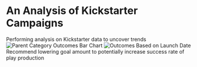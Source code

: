 # An Analysis of Kickstarter Campaigns
Performing analysis on Kickstarter data to uncover trends
![Parent Category Outcomes Bar Chart](https://user-images.githubusercontent.com/89353378/132962055-7b9d1f1d-1944-4881-bf4a-7630c60e47a5.png)
![Outcomes Based on Launch Date](https://user-images.githubusercontent.com/89353378/132962059-d7111e61-1580-44b3-abd5-b73937019fb4.png)
Recommend lowering goal amount to potentially increase success rate of play production

